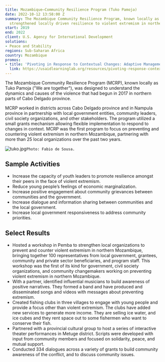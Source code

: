 ```yaml
---
title: Mozambique—Community Resilience Program (Tuko Pamoja)
date: 2022-10-12 13:58:00 Z
summary: The Mozambique Community Resilience Program, known locally as Tuko Pamoja,
  strengthened locally driven resilience to violent extremism in northern Mozambique.
start: 2019
end: 2022
client: U.S. Agency for International Development
solutions:
- Peace and Stability
regions: Sub-Saharan Africa
country: Mozambique
promos:
- title: 'Pivoting in Response to Contextual Changes: Adaptive Management in Mozambique'
  link: https://usaidlearninglab.org/resources/pivoting-response-contextual-changes-adaptive-management-mozambique
---
```


The Mozambique Community Resilience Program (MCRP), known locally as Tuko Pamoja ("We are together"), was designed to understand the dynamics and causes of the violence that had begun in 2017 in northern parts of Cabo Delgado province. 

MCRP worked in districts across Cabo Delgado province and in Nampula province in partnership with local government entities, community leaders, civil society organizations, and other stakeholders. The program utilized a small grants mechanism allowing flexible implementation to respond to changes in context. MCRP was the first program to focus on preventing and countering violent extremism in northern Mozambique, partnering with more than 25 local organizations over the past two years. 

![tuko.jpg](/uploads/tuko.jpg)`Photo: Fabio de Sousa.`

## Sample Activities

* Increase the capacity of youth leaders to promote resilience amongst their peers in the face of violent extremism. 
* Reduce young people’s feelings of economic marginalization.
* Increase positive engagement about community grievances between communities and the government. 
* Increase dialogue and information sharing between communities and the local government.
* Increase local government responsiveness to address community priorities.

## Select Results

* Hosted a workshop in Pemba to strengthen local organizations to prevent and counter violent extremism in northern Mozambique, bringing together 100 representatives from local government, grantees, community and private sector beneficiaries, and program staff. This workshop was the first of its kind for government, civil society organizations, and community changemakers working on preventing violent extremism in northern Mozambique. 
* With a partner, identified influential musicians to build awareness of positive narratives. They formed a band and have produced and disseminated songs and videos with messages about preventing extremism.
* Created fishing clubs in three villages to engage with young people and provide a focus other than violent extremism. The clubs have added new services to generate more income. They are selling ice water, and ice cubes and they rent space out to some fishermen who want to conserve their fish. 
* Partnered with a provincial cultural group to host a series of interactive theater performances in Metuge district. Scripts were developed with input from community members and focused on solidarity, peace, and mutual support. 
* Conducted 334 dialogues across a variety of grants to build community awareness of the conflict, and to discuss community issues. 